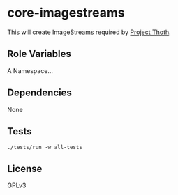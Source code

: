 # core-imagestreams
This will create ImageStreams required by [Project Thoth](https://github.com/thoth-station).

## Role Variables

A Namespace...

## Dependencies

None

## Tests

`./tests/run -w all-tests`

## License

GPLv3
